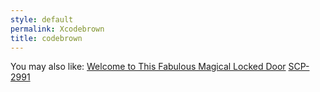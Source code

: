 ```yaml
---
style: default
permalink: Xcodebrown
title: codebrown
---
```

You may also like:
[Welcome to This Fabulous Magical Locked Door](http://scp-wiki.net/welcome-to-this-fabulous-magical-locked-door)
[SCP-2991](http://scp-wiki.net/scp-2991)